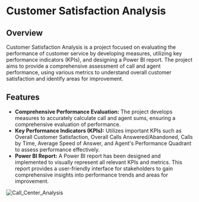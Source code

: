 # Customer Satisfaction Analysis

## Overview

Customer Satisfaction Analysis is a project focused on evaluating the performance of customer service by developing measures, utilizing key performance indicators (KPIs), and designing a Power BI report. The project aims to provide a comprehensive assessment of call and agent performance, using various metrics to understand overall customer satisfaction and identify areas for improvement.

## Features

- **Comprehensive Performance Evaluation:** The project develops measures to accurately calculate call and agent sums, ensuring a comprehensive evaluation of performance.
- **Key Performance Indicators (KPIs):** Utilizes important KPIs such as Overall Customer Satisfaction, Overall Calls Answered/Abandoned, Calls by Time, Average Speed of Answer, and Agent's Performance Quadrant to assess performance effectively.
- **Power BI Report:** A Power BI report has been designed and implemented to visually represent all relevant KPIs and metrics. This report provides a user-friendly interface for stakeholders to gain comprehensive insights into performance trends and areas for improvement.

![Call_Center_Analysis](https://github.com/MuskanKhandelia/Customer_Satisfaction_Analysis/assets/65664089/f7473240-fb12-4c8b-9b4d-bc097eaee541)

